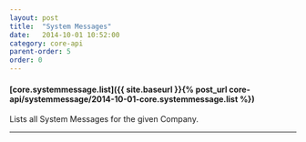 ```yaml
---
layout: post
title:  "System Messages"
date:   2014-10-01 10:52:00
category: core-api
parent-order: 5
order: 0
---
```


#### [core.systemmessage.list]({{ site.baseurl }}{% post_url core-api/systemmessage/2014-10-01-core.systemmessage.list %})

Lists all System Messages for the given Company.

***